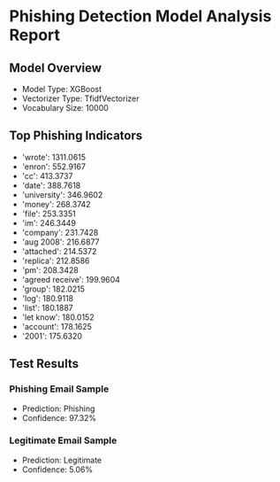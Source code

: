 # Phishing Detection Model Analysis Report

## Model Overview
- Model Type: XGBoost
- Vectorizer Type: TfidfVectorizer
- Vocabulary Size: 10000

## Top Phishing Indicators
- 'wrote': 1311.0615
- 'enron': 552.9167
- 'cc': 413.3737
- 'date': 388.7618
- 'university': 346.9602
- 'money': 268.3742
- 'file': 253.3351
- 'im': 246.3449
- 'company': 231.7428
- 'aug 2008': 216.6877
- 'attached': 214.5372
- 'replica': 212.8586
- 'pm': 208.3428
- 'agreed receive': 199.9604
- 'group': 182.0215
- 'log': 180.9118
- 'list': 180.1887
- 'let know': 180.0152
- 'account': 178.1625
- '2001': 175.6320

## Test Results
### Phishing Email Sample
- Prediction: Phishing
- Confidence: 97.32%

### Legitimate Email Sample
- Prediction: Legitimate
- Confidence: 5.06%